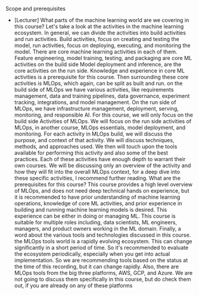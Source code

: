 Scope and prerequisites
- [Lecturer] What parts of the machine learning world are we covering in this course? Let's take a look at the activities in the machine learning ecosystem. In general, we can divide the activities into build activities and run activities. Build activities, focus on creating and testing the model, run activities, focus on deploying, executing, and monitoring the model. There are core machine learning activities in each of them. Feature engineering, model training, testing, and packaging are core ML activities on the build side Model deployment and inference, are the core activities on the run side. Knowledge and experience in core ML activities is a prerequisite for this course. Then surrounding these core activities is MLOps, which again, can be split as built and run. on the build side of MLOps we have various activities, like requirements management, data and training pipelines, data governance, experiment tracking, integrations, and model management. On the run side of MLOps, we have infrastructure management, deployment, serving, monitoring, and responsible AI. For this course, we will only focus on the build side Activities of MLOps. We will focus on the run side activities of MLOps, in another course, MLOps essentials, model deployment, and monitoring. For each activity in MLOps build, we will discuss the purpose, and context of that activity. We will discuss techniques, methods, and approaches used. We then will touch upon the tools available for performing this activity and also some of the best practices. Each of these activities have enough depth to warrant their own courses. We will be discussing only an overview of the activity and how they will fit into the overall MLOps context, for a deep dive into these specific activities, I recommend further reading. What are the prerequisites for this course? This course provides a high level overview of MLOps, and does not need deep technical hands on experience, but it is recommended to have prior understanding of machine learning operations, knowledge of core ML activities, and prior experience in building and running machine learning models is desired. This experience can be either in doing or managing ML. This course is suitable for multiple roles including, data scientists, ML engineers, managers, and product owners working in the ML domain. Finally, a word about the various tools and technologies discussed in this course. the MLOps tools world is a rapidly evolving ecosystem. This can change significantly in a short period of time. So it's recommended to evaluate the ecosystem periodically, especially when you get into actual implementation. So we are recommending tools based on the status at the time of this recording, but it can change rapidly. Also, there are MLOps tools from the big three platforms, AWS, GCP, and Azure. We are not going to discuss them specifically in this course, but do check them out, if you are already on any of these platforms